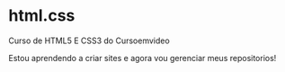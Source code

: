 # html.css
 Curso de HTML5 E CSS3 do Cursoemvideo 
 
 Estou aprendendo a criar sites e agora vou gerenciar meus repositorios! 